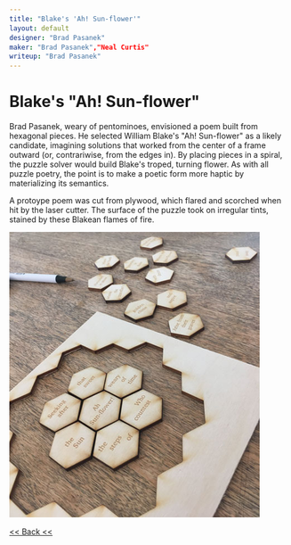 ```yaml
---
title: "Blake's 'Ah! Sun-flower'"
layout: default
designer: "Brad Pasanek"
maker: "Brad Pasanek","Neal Curtis"
writeup: "Brad Pasanek"
---
```

# Blake's "Ah! Sun-flower"

Brad Pasanek, weary of pentominoes, envisioned a poem built from hexagonal pieces. He selected William Blake's "Ah! Sun-flower" as a likely candidate, imagining solutions that worked from the center of a frame outward (or, contrariwise, from the edges in). By placing pieces in a spiral, the puzzle solver would build Blake's troped, turning flower. As with all puzzle poetry, the point is to make a poetic form more haptic by materializing its semantics.  

A protoype poem was cut from plywood, which flared and scorched when hit by the laser cutter. The surface of the puzzle took on irregular tints, stained by these Blakean flames of fire.

![Ah! Sunflower](../images/sunflower.jpg)

[<< Back <<](..)
